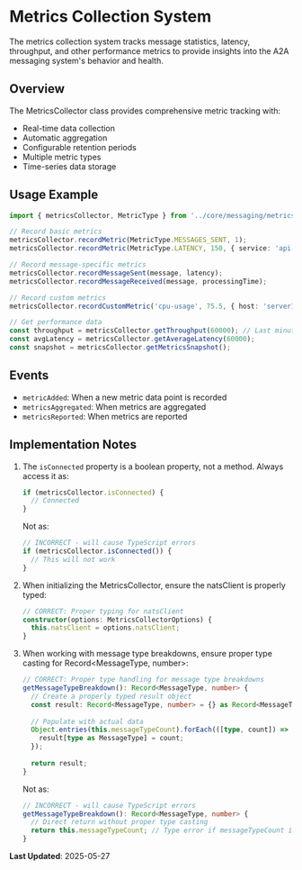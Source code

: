 # Metrics Collection System

The metrics collection system tracks message statistics, latency, throughput, and other performance metrics to provide
insights into the A2A messaging system's behavior and health.

## Overview

The MetricsCollector class provides comprehensive metric tracking with:

- Real-time data collection
- Automatic aggregation
- Configurable retention periods
- Multiple metric types
- Time-series data storage

## Usage Example

```typescript
import { metricsCollector, MetricType } from '../core/messaging/metricsCollector';

// Record basic metrics
metricsCollector.recordMetric(MetricType.MESSAGES_SENT, 1);
metricsCollector.recordMetric(MetricType.LATENCY, 150, { service: 'api' });

// Record message-specific metrics
metricsCollector.recordMessageSent(message, latency);
metricsCollector.recordMessageReceived(message, processingTime);

// Record custom metrics
metricsCollector.recordCustomMetric('cpu-usage', 75.5, { host: 'server1' });

// Get performance data
const throughput = metricsCollector.getThroughput(60000); // Last minute
const avgLatency = metricsCollector.getAverageLatency(60000);
const snapshot = metricsCollector.getMetricsSnapshot();
```

## Events

- `metricAdded`: When a new metric data point is recorded
- `metricsAggregated`: When metrics are aggregated
- `metricsReported`: When metrics are reported

## Implementation Notes

1. The `isConnected` property is a boolean property, not a method. Always access it as:

   ```typescript
   if (metricsCollector.isConnected) {
     // Connected
   }
   ```

   Not as:

   ```typescript
   // INCORRECT - will cause TypeScript errors
   if (metricsCollector.isConnected()) {
     // This will not work
   }
   ```

2. When initializing the MetricsCollector, ensure the natsClient is properly typed:

   ```typescript
   // CORRECT: Proper typing for natsClient
   constructor(options: MetricsCollectorOptions) {
     this.natsClient = options.natsClient;
   }
   ```

3. When working with message type breakdowns, ensure proper type casting for Record<MessageType, number>:

   ```typescript
   // CORRECT: Proper type handling for message type breakdowns
   getMessageTypeBreakdown(): Record<MessageType, number> {
     // Create a properly typed result object
     const result: Record<MessageType, number> = {} as Record<MessageType, number>;
     
     // Populate with actual data
     Object.entries(this.messageTypeCount).forEach(([type, count]) => {
       result[type as MessageType] = count;
     });
     
     return result;
   }
   ```

   Not as:

   ```typescript
   // INCORRECT - will cause TypeScript errors
   getMessageTypeBreakdown(): Record<MessageType, number> {
     // Direct return without proper type casting
     return this.messageTypeCount; // Type error if messageTypeCount is not properly typed
   }
   ```

**Last Updated**: 2025-05-27

